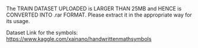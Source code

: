 The TRAIN DATASET UPLOADED is LARGER THAN 25MB and HENCE is CONVERTED INTO .rar FORMAT. Please extract it in the appropriate way for its usage.

Dataset Link for the symbols: https://www.kaggle.com/xainano/handwrittenmathsymbols